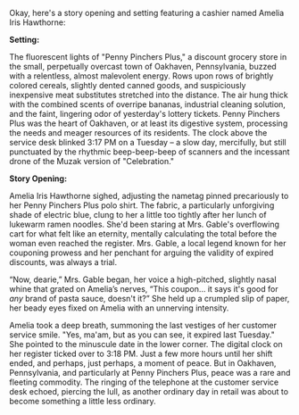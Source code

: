 Okay, here's a story opening and setting featuring a cashier named Amelia Iris Hawthorne:

**Setting:**

The fluorescent lights of "Penny Pinchers Plus," a discount grocery store in the small, perpetually overcast town of Oakhaven, Pennsylvania, buzzed with a relentless, almost malevolent energy.  Rows upon rows of brightly colored cereals, slightly dented canned goods, and suspiciously inexpensive meat substitutes stretched into the distance. The air hung thick with the combined scents of overripe bananas, industrial cleaning solution, and the faint, lingering odor of yesterday's lottery tickets. Penny Pinchers Plus was the heart of Oakhaven, or at least its digestive system, processing the needs and meager resources of its residents.  The clock above the service desk blinked 3:17 PM on a Tuesday – a slow day, mercifully, but still punctuated by the rhythmic beep-beep-beep of scanners and the incessant drone of the Muzak version of "Celebration."

**Story Opening:**

Amelia Iris Hawthorne sighed, adjusting the nametag pinned precariously to her Penny Pinchers Plus polo shirt. The fabric, a particularly unforgiving shade of electric blue, clung to her a little too tightly after her lunch of lukewarm ramen noodles.  She'd been staring at Mrs. Gable's overflowing cart for what felt like an eternity, mentally calculating the total before the woman even reached the register. Mrs. Gable, a local legend known for her couponing prowess and her penchant for arguing the validity of expired discounts, was always a trial.

“Now, dearie,” Mrs. Gable began, her voice a high-pitched, slightly nasal whine that grated on Amelia’s nerves, “This coupon… it says it's good for *any* brand of pasta sauce, doesn't it?”  She held up a crumpled slip of paper, her beady eyes fixed on Amelia with an unnerving intensity.

Amelia took a deep breath, summoning the last vestiges of her customer service smile. "Yes, ma'am, but as you can see, it expired last Tuesday." She pointed to the minuscule date in the lower corner. The digital clock on her register ticked over to 3:18 PM.  Just a few more hours until her shift ended, and perhaps, just perhaps, a moment of peace.  But in Oakhaven, Pennsylvania, and particularly at Penny Pinchers Plus, peace was a rare and fleeting commodity. The ringing of the telephone at the customer service desk echoed, piercing the lull, as another ordinary day in retail was about to become something a little less ordinary.
